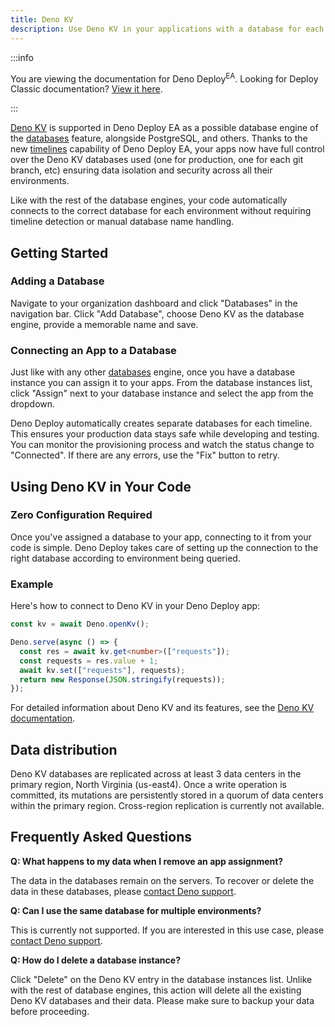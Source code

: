 ```yaml
---
title: Deno KV
description: Use Deno KV in your applications with a database for each timeline
---
```


:::info

You are viewing the documentation for Deno Deploy<sup>EA</sup>. Looking for
Deploy Classic documentation? [View it here](/deploy/).

:::

[Deno KV] is supported in Deno Deploy EA as a possible database engine of the
[databases] feature, alongside PostgreSQL, and others. Thanks to the new
[timelines] capability of Deno Deploy EA, your apps now have full control over
the Deno KV databases used (one for production, one for each git branch, etc)
ensuring data isolation and security across all their environments.

Like with the rest of the database engines, your code automatically connects to
the correct database for each environment without requiring timeline detection
or manual database name handling.

## Getting Started

### Adding a Database

Navigate to your organization dashboard and click "Databases" in the navigation
bar. Click "Add Database", choose Deno KV as the database engine, provide a
memorable name and save.

### Connecting an App to a Database

Just like with any other [databases] engine, once you have a database instance
you can assign it to your apps. From the database instances list, click "Assign"
next to your database instance and select the app from the dropdown.

Deno Deploy automatically creates separate databases for each timeline. This
ensures your production data stays safe while developing and testing. You can
monitor the provisioning process and watch the status change to "Connected". If
there are any errors, use the "Fix" button to retry.

## Using Deno KV in Your Code

### Zero Configuration Required

Once you've assigned a database to your app, connecting to it from your code is
simple. Deno Deploy takes care of setting up the connection to the right
database according to environment being queried.

### Example

Here's how to connect to Deno KV in your Deno Deploy app:

```typescript
const kv = await Deno.openKv();

Deno.serve(async () => {
  const res = await kv.get<number>(["requests"]);
  const requests = res.value + 1;
  await kv.set(["requests"], requests);
  return new Response(JSON.stringify(requests));
});
```

For detailed information about Deno KV and its features, see the
[Deno KV documentation][Deno KV].

## Data distribution

Deno KV databases are replicated across at least 3 data centers in the primary
region, North Virginia (us-east4). Once a write operation is committed, its
mutations are persistently stored in a quorum of data centers within the primary
region. Cross-region replication is currently not available.

## Frequently Asked Questions

**Q: What happens to my data when I remove an app assignment?**

The data in the databases remain on the servers. To recover or delete the data
in these databases, please [contact Deno support](../support).

**Q: Can I use the same database for multiple environments?**

This is currently not supported. If you are interested in this use case, please
[contact Deno support](../support).

**Q: How do I delete a database instance?**

Click "Delete" on the Deno KV entry in the database instances list. Unlike with
the rest of database engines, this action will delete all the existing Deno KV
databases and their data. Please make sure to backup your data before
proceeding.

[Deno KV]: /kv/
[databases]: ./databases.md
[timelines]: ./timelines.md
